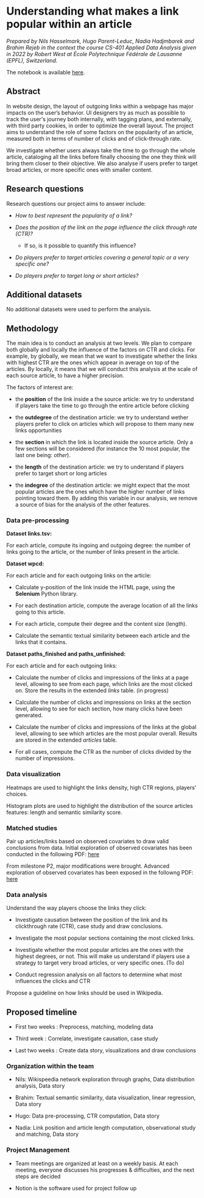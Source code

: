 
# Understanding what makes a link popular within an article

_Prepared by Nils Hasselmark, Hugo Parent-Leduc, Nadia Hadjmbarek and Brahim Rejeb in the context the course CS-401 Applied Data Analysis given in 2022 by Robert West at École Polytechnique Fédérale de Lausanne (EPFL), Switzerland._

  

The notebook is available [here](https://github.com/epfl-ada/ada-2022-project-adaandthelovelaces/blob/main/notebook.ipynb).

  

## Abstract

In website design, the layout of outgoing links within a webpage has major impacts on the user’s behavior. UI designers try as much as possible to track the user's journey both internally, with tagging plans, and externally, with third party cookies, in order to optimize the overall layout. The project aims to understand the role of some factors on the popularity of an article, measured both in terms of number of clicks and of click-through rate.

We investigate whether users always take the time to go through the whole article, cataloging all the links before finally choosing the one they think will bring them closer to their objective. We also analyse if users prefer to target broad articles, or more specific ones with smaller content.

  
  

## Research questions

Research questions our project aims to answer include:

-  _How to best represent the popularity of a link?_

-  _Does the position of the link on the page influence the click through rate (CTR)?_

	- If so, is it possible to quantify this influence?


-  _Do players prefer to target articles covering a general topic or a very specific one?_

 - _Do players prefer to target long or short articles?_


## Additional datasets

No additional datasets were used to perform the analysis.


## Methodology

The main idea is to conduct an analysis at two levels. We plan to compare both globally and locally the influence of the factors on CTR and clicks. For example, by globally, we mean that we want to investigate whether the links with highest CTR are the ones which appear in average on top of the articles. By locally, it means that we will conduct this analysis at the scale of each source article, to have a higher precision.

The factors of interest are:
- the **position** of the link inside a the source article: we try to understand if players take the time to go through the entire article before clicking

- the **outdegree** of the destination article: we try to understand wether players prefer to click on articles which will propose to them many new links opportunities

- the **section** in which the link is located inside the source article. Only a few sections will be considered (for instance the 10 most popular, the last one being: _other_).

- the **length** of the destination article: we try to understand if players prefer to target short or long articles

- the **indegree** of the destination article: we might expect that the most popular articles are the ones which have the higher number of links pointing toward them. By adding this variable in our analysis, we remove a source of bias for the analysis of the other features.

  
  

### Data pre-processing

  

**Dataset links.tsv:**

For each article, compute its ingoing and outgoing degree: the number of links going to the article, or the number of links present in the article.

  

**Dataset wpcd:**

For each article and for each outgoing links on the article:

- Calculate y-position of the link inside the HTML page, using the **Selenium** Python library. 

- For each destination article, compute the average location of all the links going to this article. 

- For each article, compute their degree and the content size (length).

- Calculate the semantic textual similarity between each article and the links that it contains.

  
  

**Dataset paths_finished and paths_unfinished:**

For each article and for each outgoing links:

- Calculate the number of clicks and impressions of the links at a page level, allowing to see from each page, which links are the most clicked on. Store the results in the extended _links_ table. (in progress)


- Calculate the number of clicks and impressions on links at the section level, allowing to see for each section, how many clicks have been generated. 

- Calculate the number of clicks and impressions of the links at the global level, allowing to see which articles are the most popular overall. Results are stored in the extended _articles_ table. 

- For all cases, compute the CTR as the number of clicks divided by the number of impressions. 

  

### Data visualization

Heatmaps are used to highlight the links density, high CTR regions, players' choices.

Histogram plots are used to highlight the distribution of the source articles features: length and semantic similarity score.

### Matched studies

Pair up articles/links based on observed covariates to draw valid conclusions from data. Initial exploration of observed covariates has been conducted in the following PDF: [here](/obs_data_P2.pdf)

From milestone P2, major modifications were brought. Advanced exploration of observed covariates has been exposed in the followng PDF: [here](/obs_data_P3.pdf)


### Data analysis

  

Understand the way players choose the links they click:

- Investigate causation between the position of the link and its clickthrough rate (CTR), case study and draw conclusions. 

- Investigate the most popular sections containing the most clicked links. 

- Investigate whether the most popular articles are the ones with the highest degrees, or not. This will make us understand if players use a strategy to target very broad articles, or very specific ones. (To do)


- Conduct regression analysis on all factors to determine what most influences the clicks and CTR

  

Propose a guideline on how links should be used in Wikipedia.

## Proposed timeline

  

- First two weeks : Preprocess, matching, modeling data

- Third week : Correlate, investigate causation, case study

- Last two weeks : Create data story, visualizations and draw conclusions

  
  

### Organization within the team

- Nils: Wikispeedia network exploration through graphs, Data distribution analysis, Data story

- Brahim: Textual semantic similarity, data visualization, linear regression, Data story

- Hugo: Data pre-processing, CTR computation, Data story

- Nadia: Link position and article length computation, observational study and matching, Data story
### Project Management

- Team meetings are organized at least on a weekly basis. At each meeting, everyone discusses his progresses & difficulties, and the next steps are decided

- Notion is the software used for project follow up


  
